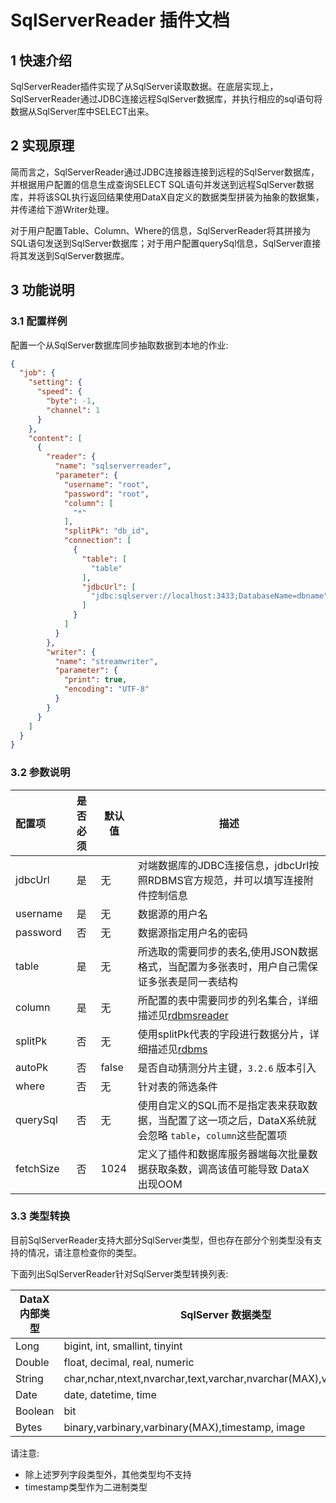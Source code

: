 # SqlServerReader 插件文档

## 1 快速介绍

SqlServerReader插件实现了从SqlServer读取数据。在底层实现上，SqlServerReader通过JDBC连接远程SqlServer数据库，并执行相应的sql语句将数据从SqlServer库中SELECT出来。

## 2 实现原理

简而言之，SqlServerReader通过JDBC连接器连接到远程的SqlServer数据库，并根据用户配置的信息生成查询SELECT SQL语句并发送到远程SqlServer数据库，并将该SQL执行返回结果使用DataX自定义的数据类型拼装为抽象的数据集，并传递给下游Writer处理。

对于用户配置Table、Column、Where的信息，SqlServerReader将其拼接为SQL语句发送到SqlServer数据库；对于用户配置querySql信息，SqlServer直接将其发送到SqlServer数据库。

## 3 功能说明

### 3.1 配置样例

配置一个从SqlServer数据库同步抽取数据到本地的作业:

```json
{
  "job": {
    "setting": {
      "speed": {
        "byte": -1,
        "channel": 1
      }
    },
    "content": [
      {
        "reader": {
          "name": "sqlserverreader",
          "parameter": {
            "username": "root",
            "password": "root",
            "column": [
              "*"
            ],
            "splitPk": "db_id",
            "connection": [
              {
                "table": [
                  "table"
                ],
                "jdbcUrl": [
                  "jdbc:sqlserver://localhost:3433;DatabaseName=dbname"
                ]
              }
            ]
          }
        },
        "writer": {
          "name": "streamwriter",
          "parameter": {
            "print": true,
            "encoding": "UTF-8"
          }
        }
      }
    ]
  }
}
```

### 3.2 参数说明

| 配置项          | 是否必须 | 默认值 |         描述   |
| :-------------- | :------: | ------ |------------- |
| jdbcUrl         |    是    | 无     | 对端数据库的JDBC连接信息，jdbcUrl按照RDBMS官方规范，并可以填写连接附件控制信息 |
| username        |    是    | 无     | 数据源的用户名 |
| password        |    否    | 无     | 数据源指定用户名的密码 |
| table           |    是    | 无     | 所选取的需要同步的表名,使用JSON数据格式，当配置为多张表时，用户自己需保证多张表是同一表结构 |
| column          |    是    | 无     |  所配置的表中需要同步的列名集合，详细描述见[rdbmsreader](rdbmsreader.md) |
| splitPk         |    否    | 无     | 使用splitPk代表的字段进行数据分片，详细描述见[rdbms](rdbmsreader.md)|
| autoPk          |    否    | false | 是否自动猜测分片主键，`3.2.6` 版本引入 |
| where           |    否    | 无     | 针对表的筛选条件 |
| querySql        |    否    | 无     | 使用自定义的SQL而不是指定表来获取数据，当配置了这一项之后，DataX系统就会忽略 `table`，`column`这些配置项 |
| fetchSize       |    否    | 1024   |  定义了插件和数据库服务器端每次批量数据获取条数，调高该值可能导致 DataX 出现OOM |

### 3.3 类型转换

目前SqlServerReader支持大部分SqlServer类型，但也存在部分个别类型没有支持的情况，请注意检查你的类型。

下面列出SqlServerReader针对SqlServer类型转换列表:

| DataX 内部类型| SqlServer 数据类型    |
| -------- | -----  |
| Long     |bigint, int, smallint, tinyint|
| Double   |float, decimal, real, numeric|
|String  |char,nchar,ntext,nvarchar,text,varchar,nvarchar(MAX),varchar(MAX)|
| Date     |date, datetime, time    |
| Boolean  |bit|
| Bytes    |binary,varbinary,varbinary(MAX),timestamp, image|

请注意:

- 除上述罗列字段类型外，其他类型均不支持
- timestamp类型作为二进制类型

